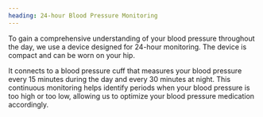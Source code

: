 ```yaml
---
heading: 24-hour Blood Pressure Monitoring
---
```


To gain a comprehensive understanding of your blood pressure throughout the day, we use a device designed for 24-hour monitoring.
The device is compact and can be worn on your hip.

It connects to a blood pressure cuff that measures your blood pressure every 15 minutes during the day and every 30 minutes at night.
This continuous monitoring helps identify periods when your blood pressure is too high or too low, allowing us to optimize your blood pressure medication accordingly.
